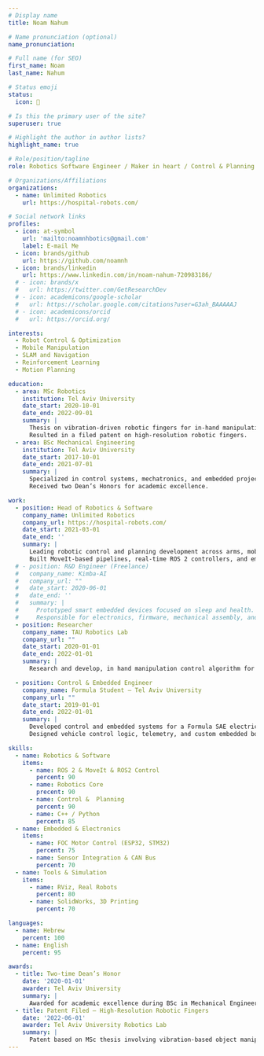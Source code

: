```yaml
---
# Display name
title: Noam Nahum

# Name pronunciation (optional)
name_pronunciation: 

# Full name (for SEO)
first_name: Noam
last_name: Nahum

# Status emoji
status:
  icon: 🤖

# Is this the primary user of the site?
superuser: true

# Highlight the author in author lists?
highlight_name: true

# Role/position/tagline
role: Robotics Software Engineer / Maker in heart / Control & Planning & ROS2 

# Organizations/Affiliations
organizations:
  - name: Unlimited Robotics
    url: https://hospital-robots.com/

# Social network links
profiles:
  - icon: at-symbol
    url: 'mailto:noamnhbotics@gmail.com'
    label: E-mail Me
  - icon: brands/github
    url: https://github.com/noamnh
  - icon: brands/linkedin
    url: https://www.linkedin.com/in/noam-nahum-720983186/
  # - icon: brands/x
  #   url: https://twitter.com/GetResearchDev
  # - icon: academicons/google-scholar
  #   url: https://scholar.google.com/citations?user=G3ah_BAAAAAJ
  # - icon: academicons/orcid
  #   url: https://orcid.org/

interests:
  - Robot Control & Optimization
  - Mobile Manipulation
  - SLAM and Navigation
  - Reinforcement Learning
  - Motion Planning

education:
  - area: MSc Robotics
    institution: Tel Aviv University
    date_start: 2020-10-01
    date_end: 2022-09-01
    summary: |
      Thesis on vibration-driven robotic fingers for in-hand manipulation of thin objects.
      Resulted in a filed patent on high-resolution robotic fingers.
  - area: BSc Mechanical Engineering
    institution: Tel Aviv University
    date_start: 2017-10-01
    date_end: 2021-07-01
    summary: |
      Specialized in control systems, mechatronics, and embedded projects.
      Received two Dean’s Honors for academic excellence.

work:
  - position: Head of Robotics & Software
    company_name: Unlimited Robotics
    company_url: https://hospital-robots.com/
    date_start: 2021-03-01
    date_end: ''
    summary: |
      Leading robotic control and planning development across arms, mobile base, and high-level task logic.
      Built MoveIt-based pipelines, real-time ROS 2 controllers, and embedded integrations.
  # - position: R&D Engineer (Freelance)
  #   company_name: Kimba-AI
  #   company_url: ""
  #   date_start: 2020-06-01
  #   date_end: ''
  #   summary: |
  #     Prototyped smart embedded devices focused on sleep and health.
  #     Responsible for electronics, firmware, mechanical assembly, and performance tuning.
  - position: Researcher
    company_name: TAU Robotics Lab
    company_url: ""
    date_start: 2020-01-01
    date_end: 2022-01-01
    summary: |
      Research and develop, in hand manipulation control algorithm for thin object manipulation using vibration. OpenVFM

  - position: Control & Embedded Engineer
    company_name: Formula Student – Tel Aviv University
    company_url: ""
    date_start: 2019-01-01
    date_end: 2022-01-01
    summary: |
      Developed control and embedded systems for a Formula SAE electric race car.
      Designed vehicle control logic, telemetry, and custom embedded boards.

skills:
  - name: Robotics & Software
    items:
      - name: ROS 2 & MoveIt & ROS2 Control
        percent: 90
      - name: Robotics Core
        precent: 90
      - name: Control &  Planning
        percent: 90
      - name: C++ / Python
        percent: 85
  - name: Embedded & Electronics
    items:
      - name: FOC Motor Control (ESP32, STM32)
        percent: 75
      - name: Sensor Integration & CAN Bus
        percent: 70
  - name: Tools & Simulation
    items:
      - name: RViz, Real Robots
        percent: 80
      - name: SolidWorks, 3D Printing
        percent: 70

languages:
  - name: Hebrew
    percent: 100
  - name: English
    percent: 95

awards:
  - title: Two-time Dean’s Honor
    date: '2020-01-01'
    awarder: Tel Aviv University
    summary: |
      Awarded for academic excellence during BSc in Mechanical Engineering.
  - title: Patent Filed – High-Resolution Robotic Fingers
    date: '2022-06-01'
    awarder: Tel Aviv University Robotics Lab
    summary: |
      Patent based on MSc thesis involving vibration-based object manipulation in parallel grippers.
---
```

